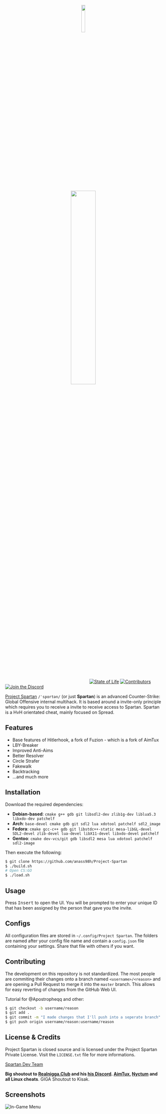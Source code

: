 <p align="center"><img width=15% src="https://pbs.twimg.com/profile_images/672198632733548544/FCDxjRu1.png"></p>
<p align="center"><img width=40% src="https://i.imgur.com/42q4drh.png"></p>

&nbsp;&nbsp;&nbsp;&nbsp;&nbsp;&nbsp;&nbsp;&nbsp;&nbsp;&nbsp;
&nbsp;&nbsp;&nbsp;&nbsp;&nbsp;&nbsp;&nbsp;&nbsp;&nbsp;&nbsp;
&nbsp;&nbsp;&nbsp;&nbsp;&nbsp;&nbsp;&nbsp;&nbsp;&nbsp;&nbsp;
&nbsp;&nbsp;&nbsp;&nbsp;&nbsp;&nbsp;&nbsp;&nbsp;&nbsp;&nbsp;
&nbsp;&nbsp;&nbsp;&nbsp;&nbsp;&nbsp;&nbsp;&nbsp;&nbsp;&nbsp;
&nbsp;&nbsp;&nbsp;&nbsp;&nbsp;&nbsp;&nbsp;&nbsp;&nbsp;&nbsp;
&nbsp;&nbsp;
[![State of Life](https://img.shields.io/badge/state-beta-orange.svg)][0]
[![Contributors](https://img.shields.io/badge/collaborators-3-green.svg)][1]
[![Join the Discord](https://img.shields.io/discord/336453128033533963.svg?label=discord)][2]
&nbsp;&nbsp;&nbsp;&nbsp;&nbsp;&nbsp;&nbsp;&nbsp;&nbsp;&nbsp;
&nbsp;&nbsp;&nbsp;&nbsp;&nbsp;&nbsp;&nbsp;&nbsp;&nbsp;&nbsp;
&nbsp;&nbsp;&nbsp;&nbsp;&nbsp;&nbsp;&nbsp;&nbsp;&nbsp;&nbsp;
&nbsp;&nbsp;&nbsp;&nbsp;&nbsp;&nbsp;&nbsp;&nbsp;&nbsp;&nbsp;
&nbsp;&nbsp;&nbsp;&nbsp;&nbsp;&nbsp;&nbsp;&nbsp;&nbsp;&nbsp;

[Project Spartan](http://spartan.whatkills.us/ "Website") `/ˈspɑrtən/` (or just **Spartan**) is an advanced Counter-Strike:
Global Offensive internal multihack. It is based around a invite-only principle
which requires you to receive a invite to receive access to Spartan.
Spartan is a HvH orientated cheat, mainly focused on Spread.

## Features

* Base features of Hitlerhook, a fork of Fuzion - which is a fork of AimTux
* LBY-Breaker
* Improved Anti-Aims
* Better Resolver
* Circle Strafer
* Fakewalk
* Backtracking
* ...and much more

## Installation

Download the required dependencies:
* **Debian-based**: `cmake g++ gdb git libsdl2-dev zlib1g-dev liblua5.3 libxdo-dev patchelf`
* **Arch**: `base-devel cmake gdb git sdl2 lua xdotool patchelf sdl2_image`
* **Fedora**: `cmake gcc-c++ gdb git libstdc++-static mesa-libGL-devel SDL2-devel zlib-devel lua-devel libX11-devel libxdo-devel patchelf`
* **Gentoo**: `cmake dev-vcs/git gdb libsdl2 mesa lua xdotool patchelf sdl2-image`

Then execute the following:

```bash
$ git clone https://github.com/anass98h/Project-Spartan
$ ./build.sh
# Open CS:GO
$ ./load.sh
```

## Usage

Press <kbd>Insert</kbd> to open the UI. You will be prompted to enter
your unique ID that has been assigned by the person that gave you the
invite.

## Configs

All configuration files are stored in `~/.config/Project Spartan`.
The folders are named after your config file name and contain a `config.json`
file containing your settings. Share that file with others if you want.

## Contributing

The development on this repository is not standardized. The most people are commiting
their changes onto a branch named `<username>/<reason>` and are opening a
Pull Request to merge it into the `master` branch. This allows for easy
reverting of changes from the GitHub Web UI.

Tutorial for @Apostropheqq and other:

```bash
$ git checkout -b username/reason
$ git add .
$ git commit -m "I made changes that I'll push into a seperate branch"
$ git push origin username/reason:username/reason
```

## License & Credits

Project Spartan is closed source and is licensed under the
Project Spartan Private License. Visit the `LICENSE.txt` file for more
informations.

[Spartan Dev Team](http://spartan.whatkills.us/ "Website")

**Big shoutout to [Realnigga.Club](http://realnigga.club/ "Website") and his [his Discord](http://discord.me/realnigga "Discord"). [AimTux](http://aimtux.net/ "Website"), [Nyctum](http://nyctum.cc/ "Website") and all Linux cheats**.
GIGA Shoutout to Kisak.

## Screenshots

![In-Game Menu](http://spartan.whatkills.us/i/spartanmenu.png)

[0]: https://github.com/anass98h/Project-Spartan
[1]: https://github.com/anass98h/Project-Spartan
[2]: https://discord.gg/exTBFWz
